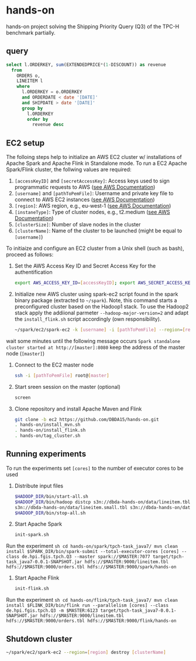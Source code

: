 # hands-on
hands-on project solving the Shipping Priority Query (Q3) of the TPC-H benchmark partially.

## query
``` sql
select l.ORDERKEY, sum(EXTENDEDPRICE*(1-DISCOUNT)) as revenue
  from
    ORDERS o,
    LINEITEM l
    where
      l.ORDERKEY = o.ORDERKEY
      and ORDERDATE < date '[DATE]'
      and SHIPDATE > date '[DATE]'
      group by
        l.ORDERKEY
        order by
          revenue desc
```

## EC2 setup
The folloing steps help to initialize an AWS EC2 cluster w/ installations of Apache Spark and Apache Flink in Standalone mode.
To run a EC2 Apache Spark/Flink cluster, the follwing values are required:
 1. `[accessKeyID]` and `[secretAccessKey]`: Access keys used to sign programmatic requests to AWS ([see AWS Documentation](http://docs.aws.amazon.com/AWSSimpleQueueService/latest/SQSGettingStartedGuide/AWSCredentials.html))
 1. `[username]` and `[pathToPemFile]`: Username and private key file to connect to AWS EC2 instances ([see AWS Documentation](http://docs.aws.amazon.com/gettingstarted/latest/wah/getting-started-prereq.html#create-a-key-pair))
 1. `[region]`: AWS region, e.g., eu-west-1 ([see AWS Documentation](http://docs.aws.amazon.com/AWSEC2/latest/UserGuide/using-regions-availability-zones.html))
 1. `[instaneType]`: Type of cluster nodes, e.g., t2.medium ([see AWS Documentation](http://docs.aws.amazon.com/AWSEC2/latest/UserGuide/instance-types.html))
 1. `[clusterSize]`: Number of slave nodes in the cluster
 1. `[clusterName]`: Name of the cluster to be launched (might be equal to `[username]`)


To initiaize and configure an EC2 cluster from a Unix shell (such as bash), proceed as follows:
 1. Set the AWS Access Key ID and Secret Access Key for the authentification
    ``` sh
    export AWS_ACCESS_KEY_ID=[accessKeyID]; export AWS_SECRET_ACCESS_KEY=[secretAccessKey]
    ```

 1. Initialize new AWS cluster using spark-ec2 script found in the spark binary package (extracted to `~/spark`). Note, this command starts a preconfigured cluster based on the Hadoop1 stack. To use the Hadoop2 stack apply the addiional parmeter `--hadoop-major-version=2` and adapt the `install_flink.sh` script accordingly (own responsibility).
    ``` sh
    ~/spark/ec2/spark-ec2 -k [username] -i [pathToPemFile] --region=[region] -s [clusterSize] --instance-type=[instaneType] --copy-aws-credentials launch [clusterName]
    ```
 wait some minutes until the following message occurs
    ```
    Spark standalone cluster started at http://[master]:8080
    ```
 keep the address of the master node (`[master]`)

 1. Connect to the EC2 master node
    ``` sh
    ssh -i [pathToPemFile] root@[master]
    ```

 1. Start sreen session on the master (optional)
    ``` sh
    screen
    ```

 1. Clone repository and install Apache Maven and Flink
    ``` sh
    git clone -b ec2 https://github.com/DBDA15/hands-on.git
    . hands-on/install_mvn.sh
    . hands-on/install_flink.sh
    . hands-on/tag_cluster.sh
    ```

## Running experiments
To run the experiments set `[cores]` to the number of executor cores to be used

 1. Distribute input files
    ``` sh
    $HADOOP_DIR/bin/start-all.sh
    $HADOOP_DIR/bin/hadoop distcp s3n://dbda-hands-on/data/lineitem.tbl s3n://dbda-hands-on/data/orders.tbl
    s3n://dbda-hands-on/data/lineitem.small.tbl s3n://dbda-hands-on/data/orders.small.tbl hdfs://$MASTER:9000/
    $HADOOP_DIR/bin/stop-all.sh
    ```

 1. Start Apache Spark
    ``` sh
    init-spark.sh
    ```
Run the experiment
    ``` sh
    cd hands-on/spark/tpch-task_java7/
    mvn clean install
    $SPARK_DIR/bin/spark-submit --total-executor-cores [cores] --class de.hpi.fgis.tpch.Q3 --master spark://$MASTER:7077 target/tpch-task_java7-0.0.1-SNAPSHOT.jar hdfs://$MASTER:9000/lineitem.tbl hdfs://$MASTER:9000/orders.tbl hdfs://$MASTER:9000/spark/hands-on
    ```

 1. Start Apache Flink
    ``` sh
    init-flink.sh
    ```
Run the experiment
    ``` sh
    cd hands-on/flink/tpch-task_java7/
    mvn clean install
    $FLINK_DIR/bin/flink run --parallelism [cores] --class de.hpi.fgis.tpch.Q3 -m $MASTER:6123 target/tpch-task_java7-0.0.1-SNAPSHOT.jar hdfs://$MASTER:9000/lineitem.tbl hdfs://$MASTER:9000/orders.tbl hdfs://$MASTER:9000/flink/hands-on
    ```

## Shutdown cluster
``` sh
~/spark/ec2/spark-ec2 --region=[region] destroy [clusterName]
```

